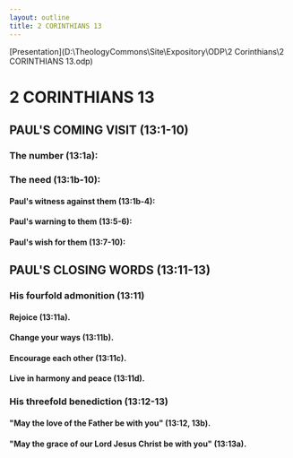 ```yaml
---
layout: outline
title: 2 CORINTHIANS 13
---
```

[Presentation](D:\TheologyCommons\Site\Expository\ODP\2 Corinthians\2 CORINTHIANS 13.odp)
# 2 CORINTHIANS 13 
## PAUL\'S COMING VISIT (13:1-10) 
###  The number (13:1a): 
###  The need (13:1b-10): 
####  Paul\'s witness against them (13:1b-4): 
####  Paul\'s warning to them (13:5-6): 
####  Paul\'s wish for them (13:7-10): 
## PAUL\'S CLOSING WORDS (13:11-13) 
###  His fourfold admonition (13:11) 
####  Rejoice (13:11a). 
####  Change your ways (13:11b). 
####  Encourage each other (13:11c). 
####  Live in harmony and peace (13:11d). 
###  His threefold benediction (13:12-13) 
####  \"May the love of the Father be with you\" (13:12, 13b). 
####  \"May the grace of our Lord Jesus Christ be with you\" (13:13a). 
